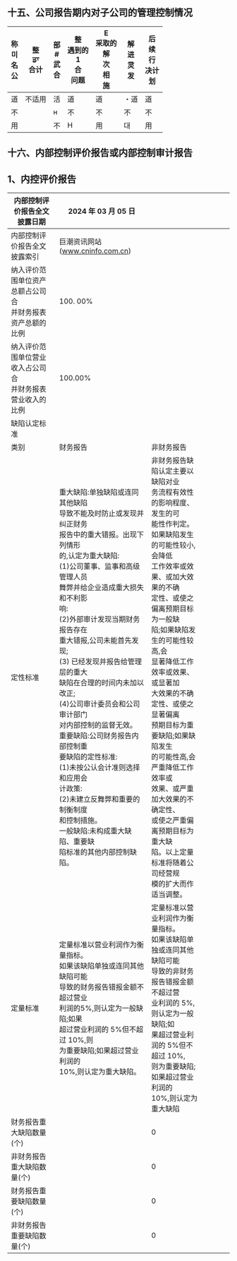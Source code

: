 ## 十五、公司报告期内对子公司的管理控制情况

| 称<br>미<br>名<br>公 | 整<br>ਡਾ<br>合计 | 部<br>#<br>武<br>合 | 整<br>遇到的<br>1<br>合<br>问题 | E<br>采取的<br>解<br>次<br>相<br>施 | 解<br>进<br>灵<br>发 | 后<br>续<br>行<br>决计<br>划 |
|------------------|---------------|------------------|--------------------------|------------------------------|------------------|------------------------|
| 道                | 不适用           | 活                | 道                        | 道                            | ・道               | 道                      |
| 不                |               | н                | 不                        | 不                            | 不                | 不                      |
| 用                |               | 不                | H                        | 用                            | 대                | 用                      |

## 十六、内部控制评价报告或内部控制审计报告

## 1、内控评价报告

| 内部控制评价报告全文披露日期                   | 2024 年 03 月 05 日                                                                                                                                                                                                                                                                                                                                                           |                                                                                                                                                                                                                                                                                          |  |  |  |  |
|----------------------------------|----------------------------------------------------------------------------------------------------------------------------------------------------------------------------------------------------------------------------------------------------------------------------------------------------------------------------------------------------------------------------|------------------------------------------------------------------------------------------------------------------------------------------------------------------------------------------------------------------------------------------------------------------------------------------|--|--|--|--|
| 内部控制评价报告全文披露索引                   | 巨潮资讯网站(www.cninfo.com.cn)                                                                                                                                                                                                                                                                                                                                                  |                                                                                                                                                                                                                                                                                          |  |  |  |  |
| 纳入评价范围单位资产总额占公司合<br>并财务报表资产总额的比例 | 100. 00%                                                                                                                                                                                                                                                                                                                                                                   |                                                                                                                                                                                                                                                                                          |  |  |  |  |
| 纳入评价范围单位营业收入占公司合<br>并财务报表营业收入的比例 | 100.00%                                                                                                                                                                                                                                                                                                                                                                    |                                                                                                                                                                                                                                                                                          |  |  |  |  |
| 缺陷认定标准                           |                                                                                                                                                                                                                                                                                                                                                                            |                                                                                                                                                                                                                                                                                          |  |  |  |  |
| 类别                               | 财务报告                                                                                                                                                                                                                                                                                                                                                                       | 非财务报告                                                                                                                                                                                                                                                                                    |  |  |  |  |
| 定性标准                             | 重大缺陷:单独缺陷或连同其他缺陷<br>导致不能及时防止或发现并纠正财务<br>报告中的重大错报。出现下列情形<br>的,认定为重大缺陷:<br>(1)公司董事、监事和高级管理人员<br>舞弊并给企业造成重大损失和不利影<br>响:<br>(2)外部审计发现当期财务报告存在<br>重大错报,公司未能首先发现;<br>(3) 已经发现并报告给管理层的重大<br>缺陷在合理的时间内未加以改正;<br>(4)公司审计委员会和公司审计部门<br>对内部控制的监督无效。<br>重要缺陷:公司财务报告内部控制重<br>要缺陷的定性标准:<br>(1)未按公认会计准则选择和应用会<br>计政策:<br>(2)未建立反舞弊和重要的制衡制度<br>和控制措施。<br>一般缺陷:未构成重大缺陷、重要缺<br>陷标准的其他内部控制缺陷。 | 非财务报告缺陷认定主要以缺陷对业<br>务流程有效性的影响程度、发生的可<br>能性作判定。<br>如果缺陷发生的可能性较小,会降低<br>工作效率或效果、或加大效果的不确<br>定性、或使之偏离预期目标为一般缺<br>陷;如果缺陷发生的可能性较高,会<br>显著降低工作效率或效果、或显著加<br>大效果的不确定性、或使之显著偏离<br>预期目标为重要缺陷;如果缺陷发生<br>的可能性高,会严重降低工作效率或<br>效果、或严重加大效果的不确定性、<br>或使之严重偏离预期目标为重大缺<br>陷。以上定量标准将随着公司经营规<br>模的扩大而作适当调整。 |  |  |  |  |
| 定量标准                             | 定量标准以营业利润作为衡量指标。<br>如果该缺陷单独或连同其他缺陷可能<br>导致的财务报告错报金额不超过营业<br>利润的5%,则认定为一般缺陷;如果<br>超过营业利润的 5%但不超过 10%,则<br>为重要缺陷;如果超过营业利润的<br>10%,则认定为重大缺陷。                                                                                                                                                                                                                                  | 定量标准以营业利润作为衡量指标。<br>如果该缺陷单独或连同其他缺陷可能<br>导致的非财务报告错报金额不超过营<br>业利润的 5%,则认定为一般缺陷;如<br>果超过营业利润的 5%但不超过 10%,<br>则为重要缺陷;如果超过营业利润的<br>10%,则认定为重大缺陷                                                                                                                                               |  |  |  |  |
| 财务报告重大缺陷数量(个)                    |                                                                                                                                                                                                                                                                                                                                                                            | 0                                                                                                                                                                                                                                                                                        |  |  |  |  |
| 非财务报告重大缺陷数量(个)                   |                                                                                                                                                                                                                                                                                                                                                                            | 0                                                                                                                                                                                                                                                                                        |  |  |  |  |
| 财务报告重要缺陷数量(个)                    |                                                                                                                                                                                                                                                                                                                                                                            | 0                                                                                                                                                                                                                                                                                        |  |  |  |  |
| 非财务报告重要缺陷数量(个)                   |                                                                                                                                                                                                                                                                                                                                                                            | 0                                                                                                                                                                                                                                                                                        |  |  |  |  |